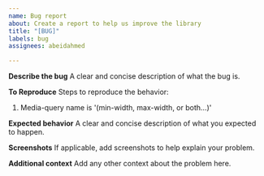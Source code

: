 ```yaml
---
name: Bug report
about: Create a report to help us improve the library
title: "[BUG]"
labels: bug
assignees: abeidahmed

---
```


**Describe the bug**
A clear and concise description of what the bug is.

**To Reproduce**
Steps to reproduce the behavior:
1. Media-query name is '(min-width, max-width, or both...)'

**Expected behavior**
A clear and concise description of what you expected to happen.

**Screenshots**
If applicable, add screenshots to help explain your problem.

**Additional context**
Add any other context about the problem here.
